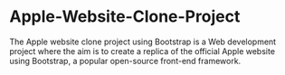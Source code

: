 # Apple-Website-Clone-Project
The Apple website clone project using Bootstrap is a Web development project where the aim is to create a replica of the official Apple website using Bootstrap, a popular open-source front-end framework. 
